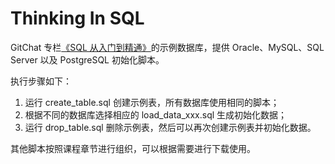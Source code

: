# Thinking In SQL

GitChat 专栏[《SQL 从入门到精通》](https://gitbook.cn/gitchat/column/5dae96ec669f843a1a4aed95)的示例数据库，提供 Oracle、MySQL、SQL Server 以及 PostgreSQL 初始化脚本。

执行步骤如下：

 1. 运行 create_table.sql 创建示例表，所有数据库使用相同的脚本；
 2. 根据不同的数据库选择相应的 load_data_xxx.sql 生成初始化数据；
 3. 运行 drop_table.sql 删除示例表，然后可以再次创建示例表并初始化数据。

其他脚本按照课程章节进行组织，可以根据需要进行下载使用。
